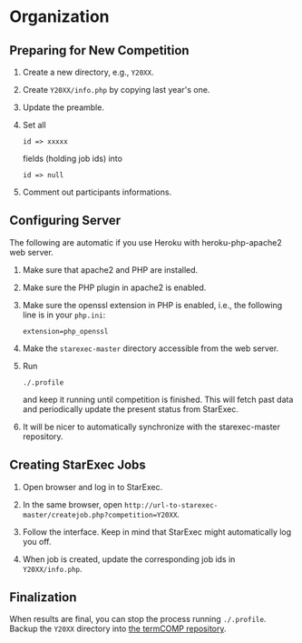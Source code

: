 # Organization

## Preparing for New Competition

1. Create a new directory, e.g., `Y20XX`.

2. Create `Y20XX/info.php` by copying last year's one.

3. Update the preamble.

4. Set all
   ```
   id => xxxxx
   ```
   fields (holding job ids) into
   ```
   id => null
   ```

5. Comment out participants informations.

## Configuring Server

The following are automatic if you use Heroku with heroku-php-apache2 web server.

1. Make sure that apache2 and PHP are installed.

2. Make sure the PHP plugin in apache2 is enabled.

3. Make sure the openssl extension in PHP is enabled, i.e., the following line is in your `php.ini`:
   ```
   extension=php_openssl
   ```
4. Make the `starexec-master` directory accessible from the web server.

5. Run
   ```
   ./.profile
   ```
   and keep it running until competition is finished. This will fetch past data and periodically update the present status from StarExec.

6. It will be nicer to automatically synchronize with the starexec-master repository.

## Creating StarExec Jobs

1. Open browser and log in to StarExec.

2. In the same browser, open `http://url-to-starexec-master/createjob.php?competition=Y20XX`.

3. Follow the interface. Keep in mind that StarExec might automatically log you off.

4. When job is created, update the corresponding job ids in `Y20XX/info.php`.

## Finalization
When results are final, you can stop the process running `./.profile`.
Backup the `Y20XX` directory into [the termCOMP repository](https://github.com/TermCOMP/TermCOMP.github.io).

